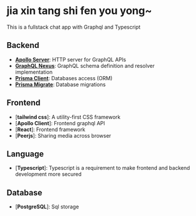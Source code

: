 # jia xin tang shi fen you yong~

This is a fullstack chat app with Graphql and Typescript

## Backend

- [**Apollo Server**](https://github.com/apollographql/apollo-server): HTTP server for GraphQL APIs
- [**GraphQL Nexus**](https://nexusjs.org/docs/): GraphQL schema definition and resolver implementation
- [**Prisma Client**](https://www.prisma.io/docs/concepts/components/prisma-client): Databases access (ORM)
- [**Prisma Migrate**](https://www.prisma.io/docs/concepts/components/prisma-migrate): Database migrations

## Frontend

- [**tailwind css**]: A utility-first CSS framework
- [**Apollo Client**]: Frontend graphql API
- [**React**]: Frontend framework
- [**Peerjs**]: Sharing media across browser

## Language

- [**Typescript**]: Typescript is a requirement to make frontend and backend development more secured

## Database

- [**PostgreSQL**]: Sql storage
